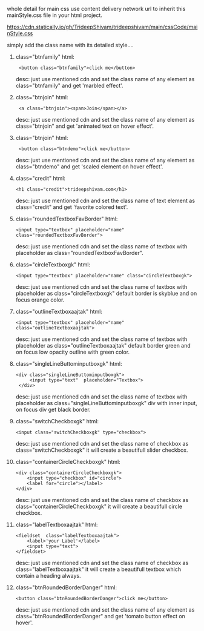 whole detail for main css
use content delivery network url to inherit this mainStyle.css file in your html project.

https://cdn.statically.io/gh/TrideepShivam/trideepshivam/main/cssCode/mainStyle.css

simply add the class name with its detailed style....
1. class="btnfamily"
    html:

        <button class="btnfamily">click me</button>
    
    desc:
      just use mentioned cdn and set the class name of any element as class="btnfamily" and get 'marbled effect'.
2. class="btnjoin"
    html:

        <a class="btnjoin"><span>Join</span></a>
    
    desc:
      just use mentioned cdn and set the class name of any element as class="btnjoin" and get 'animated text on hover effect'.
3. class="btnjoin"
    html:

        <button class="btndemo">click me</button>
    
    desc:
      just use mentioned cdn and set the class name of any element as class="btndemo" and get 'scaled element on hover effect'.
4. class="credit"
    html:

       <h1 class="credit">trideepshivam.com</h1>
    
    desc:
      just use mentioned cdn and set the class name of text element as class="credit" and get 'favorite colored text'.
5. class="roundedTextboxFavBorder"
    html:

       <input type="textbox" placeholder="name" class="roundedTextboxFavBorder">
    
    desc:
      just use mentioned cdn and set the class name of textbox with placeholder as class="roundedTextboxFavBorder".
6. class="circleTextboxgk"
    html:

       <input type="textbox" placeholder="name" class="circleTextboxgk">
    
    desc:
      just use mentioned cdn and set the class name of textbox with placeholder as class="circleTextboxgk" default border is skyblue and on focus orange color.
7. class="outlineTextboxaajtak"
    html:

       <input type="textbox" placeholder="name" class="outlineTextboxaajtak">
    
    desc:
      just use mentioned cdn and set the class name of textbox with placeholder as class="outlineTextboxaajtak" default border green and on focus low opacity outline with green color.
8. class="singleLineButtominputboxgk"
    html:

       <div class="singleLineButtominputboxgk"> 
			<input type="text"  placeholder="Textbox">
	    </div>
    
    desc:
      just use mentioned cdn and set the class name of textbox with placeholder as class="singleLineButtominputboxgk" div with inner input, on focus div get black border.
9. class="switchCheckboxgk"
    html:

       <input class="switchCheckboxgk" type="checkbox">
    
    desc:
      just use mentioned cdn and set the class name of checkbox as class="switchCheckboxgk" it will create a beautifull slider checkbox.
10. class="containerCircleCheckboxgk"
    html:

        <div class="containerCircleCheckboxgk">
            <input type="checkbox" id="circle">
            <label for="circle"></label>
        </div>
    
    desc:
      just use mentioned cdn and set the class name of checkbox as class="containerCircleCheckboxgk" it will create a beautifull circle checkbox.

11. class="labelTextboxaajtak"
    html:

 		<fieldset  class="labelTextboxaajtak">
			<label>'your Label'</label>
			<input type="text">
 		</fieldset>
    
    desc:
      just use mentioned cdn and set the class name of checkbox as class="labelTextboxaajtak" it will create a beautifull textbox which contain a heading always.

12. class="btnRoundedBorderDanger"
    html:

        <button class="btnRoundedBorderDanger">click me</button>
    
    desc:
      just use mentioned cdn and set the class name of any element as class="btnRoundedBorderDanger" and get 'tomato button effect on hover'.




